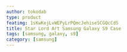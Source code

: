 ```yaml
---
author: tokodab
type: product
featimg: 1sKwKejLvWEPyLrPQmcJehiseSCGQcCdS
title: Star Lord Art Samsung Galaxy S9 Case
tags: [samsung, galaxy, s9]
category: [samsung]
---
```

